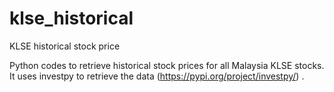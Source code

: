 # klse_historical
KLSE historical stock price

Python codes to retrieve historical stock prices for all Malaysia KLSE stocks. It uses investpy to retrieve the data (https://pypi.org/project/investpy/) .
